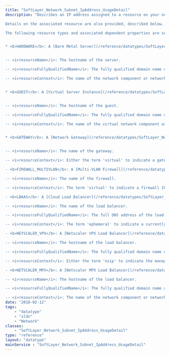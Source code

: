 ```yaml
---
title: "SoftLayer_Network_Subnet_IpAddress_UsageDetail"
description: "Describes an IP address assigned to a resource on your network. 

Details on the associated resource are also provided, described below. Details include the resource's type, unique identifier, name, fully qualified name, and context, the contents of which depends on the resource's type. If the fully qualified name is not included for a resource type below, the resource's name will apply. 

The following resource types and associated dependent properties are supported: 


* <b>HARDWARE</b>: A [Bare Metal Server](/reference/datatypes/SoftLayer_Hardware_Server)


-- <i>resourceName</i>: The hostname of the server. 

-- <i>resourceFullyQualifiedName</i>: The fully qualified domain name of the server. 

-- <i>resourceContext</i>: The name of the network component or network component group assigned to the IP address, <i>e.g. eth0/2</i>. 


* <b>GUEST</b>: A [Virtual Server Instance](/reference/datatypes/SoftLayer_Virtual_Guest)


-- <i>resourceName</i>: The hostname of the guest. 

-- <i>resourceFullyQualifiedName</i>: The fully qualified domain name of the guest. 

-- <i>resourceContext</i>: The name of the virtual network component assigned to the IP address, <i>e.g. eth0</i>. 


* <b>GATEWAY</b>: A [Network Gateway](/reference/datatypes/SoftLayer_Network_Gateway)


-- <i>resourceName</i>: The name of the gateway. 

-- <i>resourceContext</i>: Either the term 'virtual' to indicate a gateway IP address, or the name of the network component or network component group assigned to the IP address followed by the id-value of the [Bare Metal Server](/reference/datatypes/SoftLayer_Hardware_Server) gateway member surrounded by '<', '>', <i>e.g. eth1/3<123456></i>. 

- <b>FIREWALL_MULTIVLAN</b>: A [Multi-VLAN Firewall](/reference/datatypes/SoftLayer_Network_Vlan_Firewall) 

-- <i>resourceName</i>: The name of the firewall. 

-- <i>resourceContext</i>: The term 'virtual' to indicate a firewall IP address. 

- <b>LBAAS</b>: A [Cloud Load Balancer](/reference/datatypes/SoftLayer_Network_LBaaS_LoadBalancer) 

-- <i>resourceName</i>: The name of the load balancer. 

-- <i>resourceFullyQualifiedName</i>: The full DNS address of the load balancer. 

-- <i>resourceContext</i>: The term 'ephemeral' to indicate a currently assigned IP address, subject to change. Users are strongly encouraged to access the service by the fully qualified DNS name and not the underlying IP addresses. 

- <b>NETSCALER_VPX</b>: A [Netscaler VPX Load Balancer](/reference/datatypes/SoftLayer_Network_Application_Delivery_Controller) 

-- <i>resourceName</i>: The hostname of the load balancer. 

-- <i>resourceFullyQualifiedName</i>: The fully qualified domain name of the load balancer. 

-- <i>resourceContext</i>: Either the term 'nsip' to indicate the management IP address, or the name of the network component assigned to the IP address followed by the id-value of the [Virtual Server Instance](/reference/datatypes/SoftLayer_Virtual_Guest) load balancer host surrounded by '<', '>', <i>e.g. eth1<123456></i>. 

- <b>NETSCALER_MPX</b>: A [Netscaler MPX Load Balancer](/reference/datatypes/SoftLayer_Hardware_LoadBalancer) 

-- <i>resourceName</i>: The hostname of the load balancer. 

-- <i>resourceFullyQualifiedName</i>: The fully qualified domain name of the load balancer. 

-- <i>resourceContext</i>: The name of the network component or network component group assigned to the IP address, <i>e.g. eth0/2</i>. "
date: "2018-02-12"
tags:
    - "datatype"
    - "sldn"
    - "Network"
classes:
    - "SoftLayer_Network_Subnet_IpAddress_UsageDetail"
type: "reference"
layout: "datatype"
mainService : "SoftLayer_Network_Subnet_IpAddress_UsageDetail"
---
```

